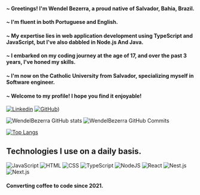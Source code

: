 
#### ~ Greetings! I'm Wendel Bezerra, a proud native of Salvador, Bahia, Brazil.
#### ~ I'm fluent in both Portuguese and English.
#### ~ My expertise lies in web application development using TypeScript and JavaScript, but I've also dabbled in Node.js And Java.
#### ~ I embarked on my coding journey at the age of 17, and over the past 3 years, I've honed my skills.
#### ~ I'm now on the Catholic University from Salvador, specializing myself in Software engineer.
#### ~ Welcome to my profile! I hope you find it enjoyable!

[![Linkedin](https://img.shields.io/badge/LinkedIn-0C1014?style=for-the-badge&logo=linkedin&logoColor=99D1CE)](https://www.linkedin.com/in/wendelcamposbezerra/) 
[![GitHub](https://img.shields.io/badge/GitHub-0C1014?style=for-the-badge&logo=github&logoColor=99D1CE)](https://github.com/Wendel-Bezerra/Wendel-Bezerra))

![WendelBezerra GitHub stats](https://github-readme-stats.vercel.app/api?username=Wendel-Bezerra&show_icons=true&theme=gotham)
![WendelBezerra GitHub Commits](https://github-readme-streak-stats.herokuapp.com/?user=Wendel-Bezerra&theme=gotham)

[![Top Langs](https://github-readme-stats.vercel.app/api/top-langs/?username=wendel-bezerra&langs_count=168&theme=gotham)]()

## Technologies I use on a daily basis.

![JavaScript](https://img.shields.io/badge/JavaScript-0C1014?style=for-the-badge&logo=javascript&logoColor=99D1CE)
![HTML](https://img.shields.io/badge/HTML5-0C1014?style=for-the-badge&logo=html5&logoColor=99D1CE)
![CSS](https://img.shields.io/badge/CSS3-0C1014?style=for-the-badge&logo=css3&logoColor=99D1CE)
![TypeScript](https://img.shields.io/badge/TypeScript-0C1014?style=for-the-badge&logo=typescript&logoColor=99D1CE)
![NodeJS](https://img.shields.io/badge/Node.js-0C1014?style=for-the-badge&logo=npm&logoColor=99D1CE)
![React](https://img.shields.io/badge/React-0C1014?style=for-the-badge&logo=react&logoColor=99D1CE)
![Nest.js](https://img.shields.io/badge/Nest.js-0C1014?style=for-the-badge&logo=nestjs&logoColor=99D1CE)
![Next.js](https://img.shields.io/badge/Next.js-0C1014?style=for-the-badge&logo=next.js&logoColor=99D1CE)

#### Converting coffee to code since 2021.

